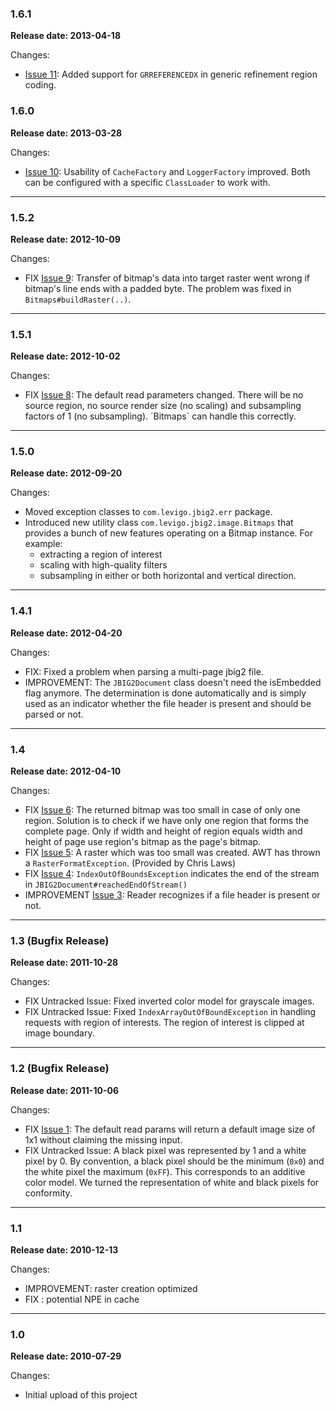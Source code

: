### 1.6.1 ###
**Release date: 2013-04-18**

Changes:
  * [Issue 11](https://code.google.com/p/jbig2-imageio/issues/detail?id=11): Added support for `GRREFERENCEDX` in generic refinement region coding.

### 1.6.0 ###
**Release date: 2013-03-28**

Changes:
  * [Issue 10](https://code.google.com/p/jbig2-imageio/issues/detail?id=10): Usability of `CacheFactory` and `LoggerFactory` improved. Both can be configured with a specific `ClassLoader` to work with.


---

### 1.5.2 ###
**Release date: 2012-10-09**

Changes:
  * FIX [Issue 9](https://code.google.com/p/jbig2-imageio/issues/detail?id=9): Transfer of bitmap's data into target raster went wrong if bitmap's line ends with a padded byte. The problem was fixed in `Bitmaps#buildRaster(..)`.


---

### 1.5.1 ###
**Release date: 2012-10-02**

Changes:
  * FIX [Issue 8](https://code.google.com/p/jbig2-imageio/issues/detail?id=8): The default read parameters changed. There will be no source region, no source render size (no scaling) and subsampling factors of 1 (no subsampling). ´Bitmaps´ can handle this correctly.


---

### 1.5.0 ###
**Release date: 2012-09-20**

Changes:
  * Moved exception classes to `com.levigo.jbig2.err` package.
  * Introduced new utility class `com.levigo.jbig2.image.Bitmaps` that provides a bunch of new features operating on a Bitmap instance. For example:
    * extracting a region of interest
    * scaling with high-quality filters
    * subsampling in either or both horizontal and vertical direction.


---

### 1.4.1 ###
**Release date: 2012-04-20**

Changes:
  * FIX: Fixed a problem when parsing a multi-page jbig2 file.
  * IMPROVEMENT: The `JBIG2Document` class doesn't need the isEmbedded flag anymore. The determination is done automatically and is simply used as an indicator whether the file header is present and should be parsed or not.


---

### 1.4 ###
**Release date: 2012-04-10**

Changes:
  * FIX [Issue 6](https://code.google.com/p/jbig2-imageio/issues/detail?id=6): The returned bitmap was too small in case of only one region. Solution is to check if we have only one region that forms the complete page. Only if width and height of region equals width and height of page use region's bitmap as the page's bitmap.
  * FIX [Issue 5](https://code.google.com/p/jbig2-imageio/issues/detail?id=5): A raster which was too small was created. AWT has thrown a `RasterFormatException`. (Provided by Chris Laws)
  * FIX [Issue 4](https://code.google.com/p/jbig2-imageio/issues/detail?id=4): `IndexOutOfBoundsException` indicates the end of the stream in `JBIG2Document#reachedEndOfStream()`
  * IMPROVEMENT [Issue 3](https://code.google.com/p/jbig2-imageio/issues/detail?id=3): Reader recognizes if a file header is present or not.


---

### 1.3 (Bugfix Release) ###
**Release date: 2011-10-28**

Changes:
  * FIX Untracked Issue: Fixed inverted color model for grayscale images.
  * FIX Untracked Issue: Fixed `IndexArrayOutOfBoundException` in handling requests with region of interests. The region of interest is clipped at image boundary.


---

### 1.2 (Bugfix Release) ###
**Release date: 2011-10-06**

Changes:
  * FIX [Issue 1](https://code.google.com/p/jbig2-imageio/issues/detail?id=1): The default read params will return a default image size of 1x1 without claiming the missing input.
  * FIX Untracked Issue: A black pixel was represented by 1 and a white pixel by 0. By convention, a black pixel should be the minimum (`0x0`) and the white pixel the maximum (`0xFF`). This corresponds to an additive color model. We turned the representation of white and black pixels for conformity.


---

### 1.1 ###
**Release date: 2010-12-13**

Changes:
  * IMPROVEMENT: raster creation optimized
  * FIX : potential NPE in cache


---

### 1.0 ###
**Release date: 2010-07-29**

Changes:
  * Initial upload of this project